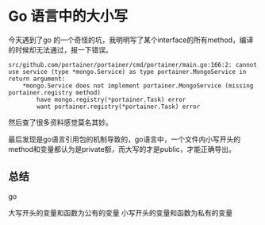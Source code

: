 Go 语言中的大小写
====

今天遇到了go 的一个奇怪的坑，我明明写了某个interface的所有method，编译的时候却无法通过，报一下错误。

```
src/github.com/portainer/portainer/cmd/portainer/main.go:166:2: cannot use service (type *mongo.Service) as type portainer.MongoService in return argument:
	*mongo.Service does not implement portainer.MongoService (missing portainer.registry method)
		have mongo.registry(*portainer.Task) error
		want portainer.registry(*portainer.Task) error
```

然后查了很多资料感觉莫名其妙。

最后发现是go语言引用包的机制导致的，go语言中，一个文件内小写开头的method和变量都认为是private额，而大写的才是public，才能正确导出。

总结
-----
go

大写开头的变量和函数为公有的变量
小写开头的变量和函数为私有的变量